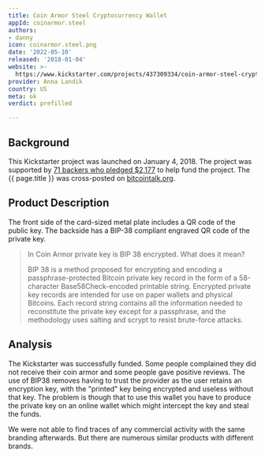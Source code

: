 ```yaml
---
title: Coin Armor Steel Cryptocurrency Wallet
appId: coinarmor.steel
authors:
- danny
icon: coinarmor.steel.png
date: '2022-05-10'
released: '2018-01-04'
website: >-
  https://www.kickstarter.com/projects/437309334/coin-armor-steel-cryptocurrency-wallet
provider: Anna Landik
country: US
meta: ok
verdict: prefilled

---
```


## Background 

This Kickstarter project was launched on January 4, 2018. The project was supported by [71 backers who pledged $2,177](https://www.kickstarter.com/projects/437309334/coin-armor-steel-cryptocurrency-wallet/posts) to help fund the project. The {{ page.title }} was cross-posted on [bitcointalk.org](https://bitcointalk.org/index.php?topic=2689639.0).  

## Product Description 

The front side of the card-sized metal plate includes a QR code of the public key. 
The backside has a BIP-38 compliant engraved QR code of the private key. 

> In Coin Armor private key is BIP 38 encrypted. What does it mean? 
>
> BIP 38 is a method proposed for encrypting and encoding a passphrase-protected Bitcoin private key record in the form of a 58-character Base58Check-encoded printable string. Encrypted private key records are intended for use on paper wallets and physical Bitcoins. Each record string contains all the information needed to reconstitute the private key except for a passphrase, and the methodology uses salting and scrypt to resist brute-force attacks.

## Analysis 

The Kickstarter was successfully funded. Some people complained they did not receive their coin armor and some people gave positive reviews. The use of BIP38 removes having to trust the provider as the user retains an encryption key, with the "printed" key being encrypted and useless without that key. The problem is though that to use this wallet you have to produce the private key on an online wallet which might intercept the key and steal the funds.

We were not able to find traces of any commercial activity with the same branding afterwards. But there are numerous similar products with different brands. 

